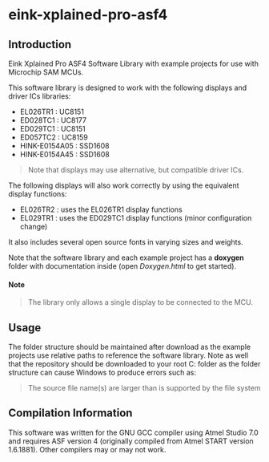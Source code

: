 # eink-xplained-pro-asf4

## Introduction

Eink Xplained Pro ASF4 Software Library with example projects for use with Microchip SAM MCUs.

This software library is designed to work with the following displays and driver ICs libraries:

- EL026TR1 : UC8151
- ED028TC1 : UC8177
- ED029TC1 : UC8151
- ED057TC2 : UC8159
- HINK-E0154A05 : SSD1608
- HINK-E0154A45 : SSD1608

> Note that displays may use alternative, but compatible driver ICs.

The following displays will also work correctly by using the equivalent display functions:
- EL026TR2 : uses the EL026TR1 display functions
- EL029TR1 : uses the ED029TC1 display functions (minor configuration change)

It also includes several open source fonts in varying sizes and weights.

Note that the software library and each example project has a **doxygen** folder with documentation inside (open *Doxygen.html* to get started).

#### Note
> The library only allows a single display to be connected to the MCU.

## Usage 

The folder structure should be maintained after download as the example projects use relative paths to reference the software library. Note as well that the repository should be downloaded to your root C: folder as the folder structure can cause Windows to produce errors such as:
> The source file name(s) are larger than is supported by the file system

## Compilation Information

This software was written for the GNU GCC compiler using Atmel Studio 7.0 and requires ASF version 4 (originally compiled from Atmel START version 1.6.1881). Other compilers may or may not work.
